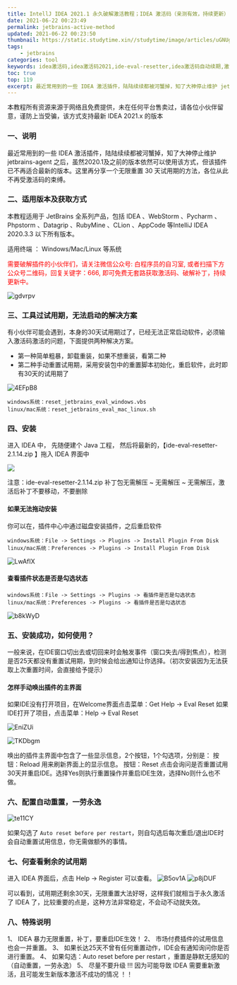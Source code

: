 ```yaml
---
title: IntellJ IDEA 2021.1 永久破解激活教程；IDEA 激活码（亲测有效，持续更新）
date: 2021-06-22 00:23:49
permalink: jetbrains-active-method
updated: 2021-06-22 00:23:50
thumbnail: https://static.studytime.xin//studytime/image/articles/uGNUgS.jpg
tags: 
    - jetbrains
categories: tool
keywords: idea激活码,idea激活码2021,ide-eval-resetter,idea激活码自动续期,激活码,phpstorm激活码,pycharm激活码,IntelliJ激活码,golang激活码,全家桶永久激活方式
toc: true
top: 119
excerpt: 最近常用到的一些 IDEA 激活插件，陆陆续续都被河蟹掉，知了大神停止维护 jetbrains-agent 之后，虽然2020.1及之前的版本依然可以使用该方式，但该插件已不再适合最新的版本。这里再分享一个无限重置 30 天试用期的方法，各位从此不再受激活码的束缚。          
---
```


本教程所有资源来源于网络且免费提供，未在任何平台售卖过，请各位小伙伴留意，谨防上当受骗，该方式支持最新 IDEA 2021.x 的版本

### 一、说明
最近常用到的一些 IDEA 激活插件，陆陆续续都被河蟹掉，知了大神停止维护 jetbrains-agent 之后，虽然2020.1及之前的版本依然可以使用该方式，但该插件已不再适合最新的版本。这里再分享一个无限重置 30 天试用期的方法，各位从此不再受激活码的束缚。

### 二、适用版本及获取方式
本教程适用于 JetBrains 全系列产品，包括 IDEA 、WebStorm 、Pycharm 、Phpstorm 、Datagrip 、RubyMine 、CLion 、AppCode 等IntelliJ IDEA 2020.3.3 以下所有版本。

适用终端 ： Windows/Mac/Linux 等系统


<font color='red'> 需要破解插件的小伙伴们，请关注微信公众号: 白程序员的自习室, 或者扫描下方公众号二维码，回复关键字：666, 即可免费无套路获取激活码、破解补丁，持续更新中。 </font>

![gdvrpv](https://static.studytime.xin//studytime/image/articles/gdvrpv.jpg)


### 三、工具过试用期，无法启动的解决方案
有小伙伴可能会遇到，本身的30天试用期过了，已经无法正常启动软件，必须输入激活码激活的问题，下面提供两种解决方案。
- 第一种简单粗暴，卸载重装，如果不想重装，看第二种
- 第二种手动重置试用期，采用安装包中的重置脚本初始化，重启软件，此时即有30天的试用期了

![4EFpB8](https://static.studytime.xin//studytime/image/articles/4EFpB8.png)

```
windows系统：reset_jetbrains_eval_windows.vbs
linux/mac系统：reset_jetbrains_eval_mac_linux.sh
```

### 四、安装
进入 IDEA 中， 先随便建个 Java 工程， 然后将最新的，【ide-eval-resetter-2.1.14.zip 】拖入 IDEA 界面中

![](https://static.studytime.xin//studytime/image/articles/ScDSk7.png)

注意：ide-eval-resetter-2.1.14.zip 补丁包无需解压 ~ 无需解压 ~ 无需解压，激活后补丁不要移动，不要删除


#### 如果无法拖动安装
你可以在，插件中心中通过磁盘安装插件，之后重启软件

```
windows系统：File -> Settings -> Plugins -> Install Plugin From Disk
linux/mac系统：Preferences -> Plugins -> Install Plugin From Disk
```

![LwAfIX](https://static.studytime.xin//studytime/image/articles/LwAfIX.png)

#### 查看插件状态是否是勾选状态
```
windows系统：File -> Settings -> Plugins -> 看插件是否是勾选状态
linux/mac系统：Preferences -> Plugins -> 看插件是否是勾选状态
```

![b8kWyD](https://static.studytime.xin//studytime/image/articles/b8kWyD.png)


### 五、安装成功，如何使用？
一般来说，在IDE窗口切出去或切回来时会触发事件（窗口失去/得到焦点），检测是否25天都没有重置试用期，到时候会给出通知让你选择。（初次安装因为无法获取上次重置时间，会直接给予提示）


#### 怎样手动唤出插件的主界面

如果IDE没有打开项目，在Welcome界面点击菜单：Get Help -> Eval Reset
如果IDE打开了项目，点击菜单：Help -> Eval Reset

![EniZUi](https://static.studytime.xin//studytime/image/articles/EniZUi.png)

![TKDbgm](https://static.studytime.xin//studytime/image/articles/TKDbgm.png)

唤出的插件主界面中包含了一些显示信息，2个按钮，1个勾选项，分别是：
按钮：Reload 用来刷新界面上的显示信息。
按钮：Reset 点击会询问是否重置试用30天并重启IDE。选择Yes则执行重置操作并重启IDE生效，选择No则什么也不做。


### 六、配置自动重置，一劳永逸

![te11CY](https://static.studytime.xin//studytime/image/articles/te11CY.png)

如果勾选了 `Auto reset before per restart`，则自勾选后每次重启/退出IDE时会自动重置试用信息，你无需做额外的事情。

### 七、何查看剩余的试用期
进入 IDEA 界面后，点击 Help -> Register 可以查看。
![B5ov1A](https://static.studytime.xin//studytime/image/articles/B5ov1A.png)
![p8jDUF](https://static.studytime.xin//studytime/image/articles/p8jDUF.png)

可以看到，试用期还剩余30天，无限重置大法好呀，这样我们就相当于永久激活了 IDEA 了，比较重要的点是，这种方法非常稳定，不会动不动就失效。


### 八、特殊说明
1、 IDEA 暴力无限重置，补丁，要重启IDE生效！
2、 市场付费插件的试用信息也会一并重置。
3、 如果长达25天不曾有任何重置动作，IDE会有通知询问你是否进行重置。
4、 如果勾选：Auto reset before per restart ，重置是静默无感知的（自动重置，一劳永逸）
5、 尽量不要升级 !!! 因为可能导致 IDEA 需要重新激活，且可能发生新版本激活不成功的情况 ！！
